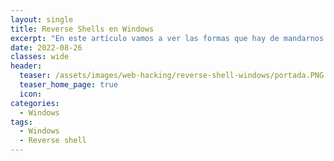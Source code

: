 ```yaml
---
layout: single
title: Reverse Shells en Windows
excerpt: "En este artículo vamos a ver las formas que hay de mandarnos reverse shells cuando la maquina victima es Windows."
date: 2022-08-26
classes: wide
header:
  teaser: /assets/images/web-hacking/reverse-shell-windows/portada.PNG
  teaser_home_page: true
  icon: 
categories:
  - Windows
tags:  
  - Windows
  - Reverse shell
---
```

